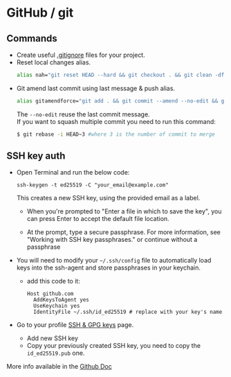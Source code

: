 # GitHub / git

## Commands

- Create useful [.gitignore](https://www.toptal.com/developers/gitignore) files for your project.
- Reset local changes alias.
  ```bash
  alias nah="git reset HEAD --hard && git checkout . && git clean -df ."
  ```
- Git amend last commit using last message & push alias.
  ```bash
  alias gitamendforce="git add . && git commit --amend --no-edit && git push --force"
  ```
  The `--no-edit` reuse the last commit message.<br>
  If you want to squash multiple commit you need to run this command:
  ```bash
  $ git rebase -i HEAD~3 #where 3 is the number of commit to merge
  ```

## SSH key auth

- Open Terminal and run the below code:
  ```
  ssh-keygen -t ed25519 -C "your_email@example.com"
  ```
  This creates a new SSH key, using the provided email as a label.

  - When you're prompted to "Enter a file in which to save the key", you can press Enter to accept the default file location.

  - At the prompt, type a secure passphrase. For more information, see "Working with SSH key passphrases." or continue without a passphrase

- You will need to modify your `~/.ssh/config` file to automatically load keys into the ssh-agent and store passphrases in your keychain.
  - add this code to it:
    ```
    Host github.com
      AddKeysToAgent yes
      UseKeychain yes
      IdentityFile ~/.ssh/id_ed25519 # replace with your key's name
    ```

- Go to your profile [SSH & GPG keys](https://github.com/settings/keys) page.
  - Add new SSH key
  - Copy your previously created SSH key, you need to copy the `id_ed25519.pub` one.

More info available in the [Github Doc](https://docs.github.com/en/authentication/connecting-to-github-with-ssh/generating-a-new-ssh-key-and-adding-it-to-the-ssh-agent)
